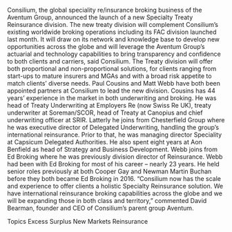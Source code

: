 Consilium, the global speciality re/insurance broking business of the Aventum Group, announced the launch of a new Specialty Treaty Reinsurance division.
The new treaty division will complement Consilium’s existing worldwide broking operations including its FAC division launched last month. It will draw on its network and knowledge base to develop new opportunities across the globe and will leverage the Aventum Group’s actuarial and technology capabilities to bring transparency and confidence to both clients and carriers, said Consilium.
The Treaty division will offer both proportional and non-proportional solutions, for clients ranging from start-ups to mature insurers and MGAs and with a broad risk appetite to match clients’ diverse needs.
Paul Cousins and Matt Webb have both been appointed partners at Consilium to lead the new division.
Cousins has 44 years’ experience in the market in both underwriting and broking. He was head of Treaty Underwriting at Employers Re (now Swiss Re UK), treaty underwriter at Soreman/SCOR, head of Treaty at Canopius and chief underwriting officer at SRIR. Latterly he joins from Chesterfield Group where he was executive director of Delegated Underwriting, handling the group’s international reinsurance. Prior to that, he was managing director Speciality at Capsicum Delegated Authorities. He also spent eight years at Aon Benfield as head of Strategy and Business Development.
Webb joins from Ed Broking where he was previously division director of Reinsurance. Webb had been with Ed Broking for most of his career – nearly 23 years. He held senior roles previously at both Cooper Gay and Newman Martin Buchan before they both became Ed Broking in 2016.
“Consilium now has the scale and experience to offer clients a holistic Specialty Reinsurance solution. We have international reinsurance broking capabilities across the globe and we will be expanding those in both class and territory,” commented David Bearman, founder and CEO of Consilium’s parent group Aventum.

Topics
Excess Surplus
New Markets
Reinsurance
